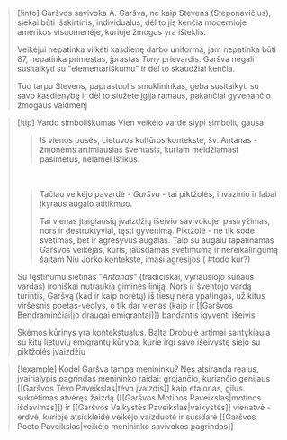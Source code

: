 > [!info] Garšvos savivoka
> A. Garšva, ne kaip Stevens (Steponavičius), siekai būti išskirtinis, individualus, dėl to jis kenčia modernioje amerikos visuomenėje, kurioje žmogus yra išteklis.
> 
> Veikėjui nepatinka vilkėti kasdienę darbo uniformą, jam nepatinka būti 87, nepatinka primestas, įprastas *Tony* prievardis. Garšva negali susitaikyti su "elementariškumu" ir dėl to skaudžiai kenčia.
> 
> Tuo tarpu Stevens, paprastuolis smuklininkas, geba susitaikyti su savo kasdienybę ir dėl to siužete įgija ramaus, pakančiai gyvenančio žmogaus vaidmenį


> [!tip] Vardo simboliškumas
> Vien veikėjo varde slypi simbolių gausa
> > Iš vienos pusės, Lietuvos kultūros kontekste, šv. Antanas - žmonėms artimiausias šventasis, kuriam meldžiamasi pasimetus, nelamei ištikus. 
> 
> <br>
> 
> > Tačiau veikėjo pavardė - *Garšva* - tai piktžolės, invazinio ir labai įkyraus augalo atitikmuo.
> > 
> > Tai vienas įtaigiausių įvaizdžių išeivio savivokoje: pasiryžimas, nors ir destruktyviai, tęsti gyvenimą. Piktžolė - ne tik sode svetimas, bet ir agresyvus augalas. Taip su augalu tapatinamas Garšvos veikėjas, kuris, jausdamas svetimumą ir nereikalingumą šaltam Niu Jorko kontekste, imasi agresijos ( #todo kur?)
> 
> Su tęstinumu sietinas "*Antanas*" (tradiciškai, vyriausiojo sūnaus vardas) ironiškai nutraukia giminės liniją. Nors ir šventojo vardą turintis, Garšvą (kad ir kaip norėtų) iš tiesų nėra ypatingas, už kitus viršesnis poetas-vedlys, o tik dar vienas (kaip ir [[Garšvos Bendraminčiai|jo draugai emigrantai]]) bandantis igyventi išeivis. 
> <br>
> 
> Škėmos kūrinys yra kontekstualus. Balta Drobulė artimai santykiauja su kitų lietuvių emigrantų kūryba, kurie irgi savo išeivystę siejo su piktžolės įvaizdžiu

> [!example] Kodėl Garšva tampa menininku?
> Nes atsiranda realus, įvairialypis pagrindas menininko raidai: grojančio, kuriančio genijaus [[Garšvos Tėvo Paveikslas|tėvo įvaizdis]] kaip etalonas, gilus sukrėtimas atvėręs žaizdą ([[Garšvos Motinos Paveikslas|motinos išdavimas]]) ir [[Garšvos Vaikystės Paveikslas|vaikystės]] vienatvė - erdvė, kurioje atsiskleidė veikėjo vaizduotė ir susidarė [[Garšvos Poeto Paveikslas|veikėjo menininko savivokos pagrindas]]



